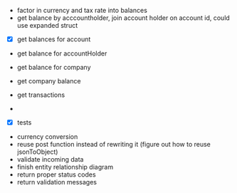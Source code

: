 - factor in currency and tax rate into balances
- get balance by acccountholder, join account holder on account id, could use expanded struct
-[x] get balances for account
- get balance for accountHolder
- get balance for company
- get company balance
- get transactions

-

-[x] tests
- currency conversion
- reuse post function instead of rewriting it (figure out how to reuse jsonToObject)
- validate incoming data
- finish entity relationship diagram
- return proper status codes
- return validation messages